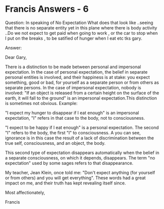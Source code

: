 # Francis Answers - 6

Question: In speaking of No Expectation What does that look like ..seeing that there is no separate entity yet in this plane where there is body activity ..Do we not expect to get paid when going to work , or the car to stop when I put on the breaks , to be satified of hunger when I eat etc tks gary.

Answer: 

Dear Gary,

There is a distinction to be made between personal and impersonal expectation. In the case of personal expectation, the belief in separate personal entities is involved, and their happiness is at stake: you expect something, good or bad, for yourself as a separate person or from others as separate persons. In the case of impersonal expectation, nobody is involved: "If an object is released from a certain height on the surface of the earth, it will fall to the ground" is an impersonal expectation.This distinction is sometimes not obvious. Example:

"I expect my hunger to disappear if I eat enough" is an impersonal expectation, "I" refers in that case to the body, not to consciousness. 

"I expect to be happy if I eat enough" is a personal expectation. The second "I" refers to the body, the first "I" to consciousness. A you can see, ignorance is in this case the result of a lack of discrimination between the true self, consciousness, and an object, the body.

This second type of expectation disappears automatically when the belief in a separate consciousness, on which it depends, disappears. The term "no expectation" used by some sages refers to that disappearance. 

My teacher, Jean Klein, once told me: "Don't expect anything (for yourself or from others) and you will get everything". These words had a great impact on me, and their truth has kept revealing itself since.

Most affectionately,

Francis

